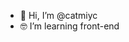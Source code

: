 - 👋 Hi, I’m @catmiyc
- 🤓 I’m learning front-end

<!---
catmiyc/catmiyc is a ✨ special ✨ repository because its `README.md` (this file) appears on your GitHub profile.
You can click the Preview link to take a look at your changes.
--->
